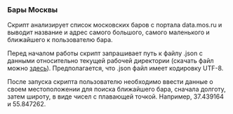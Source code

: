 
### Бары Москвы
Скрипт анализирует список московских баров с портала data.mos.ru и выводит название и адрес самого большого, самого маленького и ближайшего к пользователю бара.

Перед началом работы скрипт запрашивает путь к файлу .json с данными относительно текущей рабочей директории (скачать файл можно [здесь](http://data.mos.ru/opendata/7710881420-bary)). Предполагается, что .json файл имеет кодировку UTF-8.

После запуска скрипта пользователю необходимо ввести данные о своем местоположении для поиска ближайшего бара, сначала долготу, затем широту, в виде чисел с плавающей точкой. Например, 37.439164 и 55.847262.
